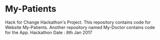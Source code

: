# My-Patients
Hack for Change Hackathon's Project. This repository contains code for Website My-Patients. Another repository named My-Doctor contains code for the App. Hackathon Date : 8th Jan 2017

